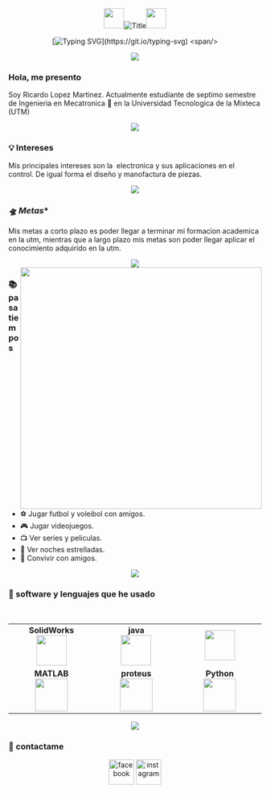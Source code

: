 <div align="center">
  <img height="40" src="https://emoji.gg/assets/emoji/7333-parrotdance.gif"><img src="https://readme-typing-svg.herokuapp.com?font=Architects+Daughter&color=%2338C2FF&size=50&center=true&vCenter=true&height=60&width=600&lines=Hola!+Soy+Ricardo" alt="Title"></img><img height="40" src="https://emoji.gg/assets/emoji/7333-parrotdance.gif">

[![Typing SVG](https://readme-typing-svg.herokuapp.com?font=Fira+Code&pause=1000&color=39D353&center=true&random=false&width=435&lines=Ingeniero+en+proceso...)](https://git.io/typing-svg)
<span/>
</div>

<p  align="center">
<img src="https://user-images.githubusercontent.com/73097560/115834477-dbab4500-a447-11eb-908a-139a6edaec5c.gif">             
<br>

### **Hola, me presento**
Soy Ricardo Lopez Martinez. Actualmente estudiante de septimo semestre de Ingenieria en Mecatronica :robot: en la Universidad Tecnologica de la Mixteca (UTM) 

<p  align="center">
<img src="https://user-images.githubusercontent.com/73097560/115834477-dbab4500-a447-11eb-908a-139a6edaec5c.gif">             
<br>
  
### **💡 Intereses**
Mis principales intereses son la  electronica y sus aplicaciones en el control. De igual forma el diseño y manofactura de piezas.

<p  align="center">
<img src="https://user-images.githubusercontent.com/73097560/115834477-dbab4500-a447-11eb-908a-139a6edaec5c.gif">             
<br>

### *🛸 Metas**
Mis metas a corto plazo es poder llegar a terminar mi formacion academica en la utm, mientras que a largo plazo mis metas son poder llegar aplicar el conocimiento adquirido en la utm.

<p  align="center">
<img src="https://user-images.githubusercontent.com/73097560/115834477-dbab4500-a447-11eb-908a-139a6edaec5c.gif">             
<br>

 <img align="right" src="https://media.giphy.com/media/9gISqB3tncMmY/giphy.gif" width="480" />

### **📚 pasatiempos**

- ⚽ Jugar futbol y voleibol con amigos.
- 🎮 Jugar videojuegos.
- 📺 Ver series y peliculas.
- 🌌 Ver noches estrelladas.
- 👻 Convivir con amigos.

<p  align="center">
<img src="https://user-images.githubusercontent.com/73097560/115834477-dbab4500-a447-11eb-908a-139a6edaec5c.gif">             
<br>


### **📌 software y lenguajes que he usado**
<br>
<table>
<tbody>
 <tr>
<td align="center" width="20%">
<span><b><center>SolidWorks</center></b></span> 
<img height=60px src=https://cdn.iconscout.com/icon/free/png-512/free-trabajo-solido-icon-svg-download-png-282892.png?f=webp&w=512>
</td>

<td align="center" width="20%">
<span><b><center>java</center></b></span> 
<img height=60px src="https://cdn.jsdelivr.net/gh/devicons/devicon@latest/icons/java/java-original-wordmark.svg"> 
</td>

<td align="center" width="20%">
<span><b><center></center></b></span> 
<img height=60px src="https://img.icons8.com/?size=100&id=40670&format=png&color=000000"> 
</td>
</tr>

<tr>
<td align="center" width="20%">
<span><b><center>MATLAB</center></b></span> 
<img height=65px src="https://img.icons8.com/nolan/2x/matlab.png"> 
</td>

<td align="center" width="20%">
<span><b><center>proteus</center></b></span> 
<img height=65px src="https://upload.wikimedia.org/wikipedia/en/thumb/5/5a/Proteus_Design_Suite_Atom_Logo.png/330px-Proteus_Design_Suite_Atom_Logo.png" > 
</td>

<td align="center" width="20%">
<span><b><center>Python</center></b></span> 
<img height=65px src="https://img.icons8.com/color/2x/python.png"> 
</td>
</tr>

</tbody>
</table>

<p  align="center">
<img src="https://user-images.githubusercontent.com/73097560/115834477-dbab4500-a447-11eb-908a-139a6edaec5c.gif">             
<br>
  
### **👾 contactame**

<p align="center">
   <a href="https://www.facebook.com/ricardo.lopezmartinez.5815"><img height=50px src="https://www.svgrepo.com/show/448224/facebook.svg" alt="facebook"/></a>
   <a href="https://www.instagram.com/ricardo.lp._?igsh=MXB0Nmt4aTh1bWpqbg%3D%3D&utm_source=qr"><img height=50px src="https://www.svgrepo.com/show/452229/instagram-1.svg" alt="instagram"/></a>
</p>
